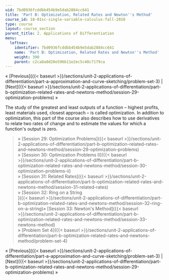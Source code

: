 ```yaml
---
uid: 7bd0936fcddbb454b9e5dab2884cc641
title: 'Part B: Optimization, Related Rates and Newton''s Method'
course_id: 18-01sc-single-variable-calculus-fall-2010
type: course
layout: course_section
parent_title: 2. Applications of Differentiation
menu:
  leftnav:
    identifier: 7bd0936fcddbb454b9e5dab2884cc641
    name: 'Part B: Optimization, Related Rates and Newton''s Method'
    weight: 390
    parent: c2ca8a0d20e596b11e2ec5c48c7179ca
---
```


« [Previous]({{< baseurl >}}/sections/unit-2-applications-of-differentiation/part-a-approximation-and-curve-sketching/problem-set-3) | [Next]({{< baseurl >}}/sections/unit-2-applications-of-differentiation/part-b-optimization-related-rates-and-newtons-method/session-29-optimization-problems) »

The study of the greatest and least outputs of a function – highest profits, least materials used, closest approach – is called optimization. In addition to optimization, this part of the course also describes how to use derivatives to relate two rates of change and to estimate the values for which a function's output is zero.

> » [Session 29: Optimization Problems]({{< baseurl >}}/sections/unit-2-applications-of-differentiation/part-b-optimization-related-rates-and-newtons-method/session-29-optimization-problems)  
> » [Session 30: Optimization Problems II]({{< baseurl >}}/sections/unit-2-applications-of-differentiation/part-b-optimization-related-rates-and-newtons-method/session-30-optimization-problems-ii)  
> » [Session 31: Related Rates]({{< baseurl >}}/sections/unit-2-applications-of-differentiation/part-b-optimization-related-rates-and-newtons-method/session-31-related-rates)  
> » [Session 32: Ring on a String  
> ]({{< baseurl >}}/sections/unit-2-applications-of-differentiation/part-b-optimization-related-rates-and-newtons-method/session-32-ring-on-a-string)» [Session 33: Newton's Method]({{< baseurl >}}/sections/unit-2-applications-of-differentiation/part-b-optimization-related-rates-and-newtons-method/session-33-newtons-method)  
> » [Problem Set 4]({{< baseurl >}}/sections/unit-2-applications-of-differentiation/part-b-optimization-related-rates-and-newtons-method/problem-set-4)

« [Previous]({{< baseurl >}}/sections/unit-2-applications-of-differentiation/part-a-approximation-and-curve-sketching/problem-set-3) | [Next]({{< baseurl >}}/sections/unit-2-applications-of-differentiation/part-b-optimization-related-rates-and-newtons-method/session-29-optimization-problems) »